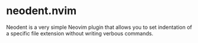 # neodent.nvim
Neodent is a very simple Neovim plugin that allows you to set indentation of a specific file extension without writing verbous commands.
